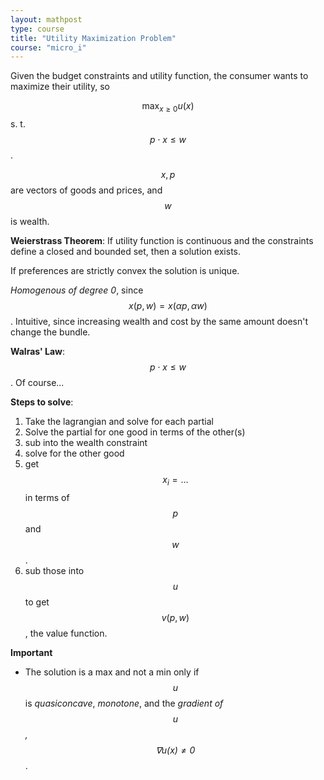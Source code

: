```yaml
---
layout: mathpost
type: course
title: "Utility Maximization Problem"
course: "micro_i"
---
```


Given the budget constraints and utility function, the consumer wants to maximize their utility, so

$$\max_{x \ge 0} u(x)$$ s. t. $$p \cdot x \le w$$.

$$x, p$$ are vectors of goods and prices, and $$w$$ is wealth.

**Weierstrass Theorem**: If utility function is continuous and the constraints define a closed and bounded set, then a solution exists.

If preferences are strictly convex the solution is unique.

*Homogenous of degree 0*, since $$x(p,w) = x(\alpha p, \alpha w)$$. Intuitive, since increasing wealth and cost by the same amount doesn't change the bundle.

**Walras' Law**: $$p \cdot x \le w$$. Of course...

**Steps to solve**:

1. Take the lagrangian and solve for each partial
2. Solve the partial for one good in terms of the other(s)
3. sub into the wealth constraint
4. solve for the other good
5. get $$x_i = \ldots$$ in terms of $$p$$ and $$w$$.
6. sub those into $$u$$ to get $$v(p,w)$$, the value function.

**Important**

* The solution is a max and not a min only if $$u$$ is *quasiconcave*, *monotone*, and the *gradient of $$u$$, $$\nabla u(x) \neq 0$$*.
